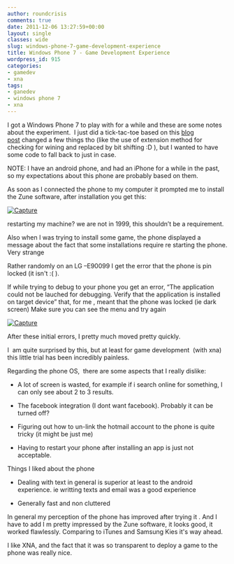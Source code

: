 ```yaml
---
author: roundcrisis
comments: true
date: 2011-12-06 13:27:59+00:00
layout: single
classes: wide
slug: windows-phone-7-game-development-experience
title: Windows Phone 7 - Game Development Experience
wordpress_id: 915
categories:
- gamedev
- xna
tags:
- ganedev
- windows phone 7
- xna
---
```


I got a Windows Phone 7 to play with for a while and these are some notes about the experiment.  I just did a tick-tac-toe based on this [blog post](http://mobile.tutsplus.com/tutorials/windows/windows-phone-7-game-development/) changed a few things tho (like the use of extension method for checking for wining and replaced by bit shifting :D ), but I wanted to have some code to fall back to just in case.

NOTE: I have an android phone, and had an iPhone for a while in the past, so my expectations about this phone are probably based on them.

As soon as I connected the phone to my computer it prompted me to install the Zune software, after installation you get this:

[![Capture](http://roundcrisis.files.wordpress.com/2011/12/capture_thumb.png)](http://roundcrisis.files.wordpress.com/2011/12/capture.png)

restarting my machine? we are not in 1999, this shouldn’t be a requirement.

Also when I was trying to install some game, the phone displayed a message about the fact that some installations require re starting the phone. Very strange

Rather randomly on an LG –E90099 I get the error that the phone is pin locked (it isn't :( ).

If while trying to debug to your phone you get an error, “The application could not be lauched for debugging. Verify that the application is installed on target device” that, for me , meant that the phone was locked (ie dark screen) Make sure you can see the menu and try again

[![Capture](http://roundcrisis.files.wordpress.com/2011/12/capture_thumb1.png)](http://roundcrisis.files.wordpress.com/2011/12/capture1.png)

After these initial errors, I pretty much moved pretty quickly.

I  am quite surprised by this, but at least for game development  (with xna) this little trial has been incredibly painless.

Regarding the phone OS,  there are some aspects that I really dislike:



	
  * A lot of screen is wasted, for example if i search online for something, I can only see about 2 to 3 results.

	
  * The facebook integration (I dont want facebook). Probably it can be turned off?

	
  * Figuring out how to un-link the hotmail account to the phone is quite tricky (it might be just me)

	
  * Having to restart your phone after installing an app is just not acceptable.


Things I liked about the phone

	
  * Dealing with text in general is superior at least to the android experience. ie writting texts and email was a good experience

	
  * Generally fast and non cluttered


In general my perception of the phone has improved after trying it . And I have to add I m pretty impressed by the Zune software, it looks good, it worked flawlessly. Comparing to iTunes and Samsung Kies it's way ahead.

I like XNA, and the fact that it was so transparent to deploy a game to the phone was really nice.
